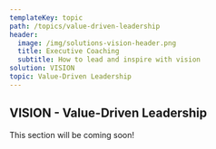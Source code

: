 ```yaml
---
templateKey: topic
path: /topics/value-driven-leadership
header:
  image: /img/solutions-vision-header.png
  title: Executive Coaching
  subtitle: How to lead and inspire with vision
solution: VISION
topic: Value-Driven Leadership
---
```


## VISION - Value-Driven Leadership

This section will be coming soon!
